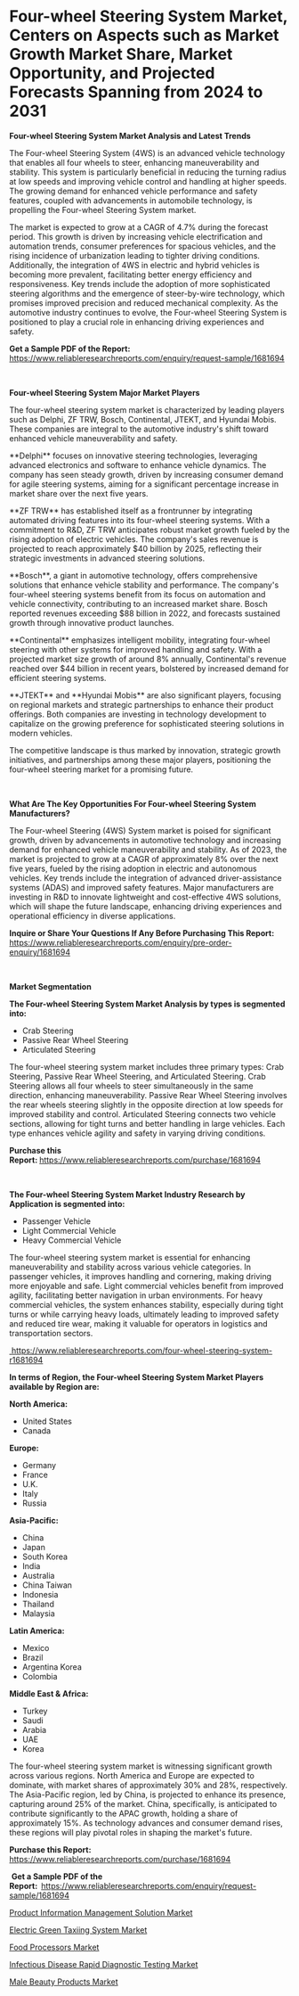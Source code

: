 <p><h1>Four-wheel Steering System Market, Centers on Aspects such as Market Growth Market Share, Market Opportunity, and Projected Forecasts Spanning from 2024 to 2031</h1></p><p><strong>Four-wheel Steering System Market Analysis and Latest Trends</strong></p>
<p><p>The Four-wheel Steering System (4WS) is an advanced vehicle technology that enables all four wheels to steer, enhancing maneuverability and stability. This system is particularly beneficial in reducing the turning radius at low speeds and improving vehicle control and handling at higher speeds. The growing demand for enhanced vehicle performance and safety features, coupled with advancements in automobile technology, is propelling the Four-wheel Steering System market.</p><p>The market is expected to grow at a CAGR of 4.7% during the forecast period. This growth is driven by increasing vehicle electrification and automation trends, consumer preferences for spacious vehicles, and the rising incidence of urbanization leading to tighter driving conditions. Additionally, the integration of 4WS in electric and hybrid vehicles is becoming more prevalent, facilitating better energy efficiency and responsiveness. Key trends include the adoption of more sophisticated steering algorithms and the emergence of steer-by-wire technology, which promises improved precision and reduced mechanical complexity. As the automotive industry continues to evolve, the Four-wheel Steering System is positioned to play a crucial role in enhancing driving experiences and safety.</p></p>
<p><strong>Get a Sample PDF of the Report:&nbsp;</strong> <a href="https://www.reliableresearchreports.com/enquiry/request-sample/1681694?utm_campaign=28&utm_medium=2&utm_source=Github&utm_content=ia&utm_term=11122024&utm_id=four-wheel-steering-system">https://www.reliableresearchreports.com/enquiry/request-sample/1681694</a></p>
<p>&nbsp;</p>
<p><strong>Four-wheel Steering System Major Market Players</strong></p>
<p><p>The four-wheel steering system market is characterized by leading players such as Delphi, ZF TRW, Bosch, Continental, JTEKT, and Hyundai Mobis. These companies are integral to the automotive industry's shift toward enhanced vehicle maneuverability and safety.</p><p>**Delphi** focuses on innovative steering technologies, leveraging advanced electronics and software to enhance vehicle dynamics. The company has seen steady growth, driven by increasing consumer demand for agile steering systems, aiming for a significant percentage increase in market share over the next five years.</p><p>**ZF TRW** has established itself as a frontrunner by integrating automated driving features into its four-wheel steering systems. With a commitment to R&D, ZF TRW anticipates robust market growth fueled by the rising adoption of electric vehicles. The company's sales revenue is projected to reach approximately $40 billion by 2025, reflecting their strategic investments in advanced steering solutions.</p><p>**Bosch**, a giant in automotive technology, offers comprehensive solutions that enhance vehicle stability and performance. The company's four-wheel steering systems benefit from its focus on automation and vehicle connectivity, contributing to an increased market share. Bosch reported revenues exceeding $88 billion in 2022, and forecasts sustained growth through innovative product launches.</p><p>**Continental** emphasizes intelligent mobility, integrating four-wheel steering with other systems for improved handling and safety. With a projected market size growth of around 8% annually, Continental's revenue reached over $44 billion in recent years, bolstered by increased demand for efficient steering systems.</p><p>**JTEKT** and **Hyundai Mobis** are also significant players, focusing on regional markets and strategic partnerships to enhance their product offerings. Both companies are investing in technology development to capitalize on the growing preference for sophisticated steering solutions in modern vehicles.</p><p>The competitive landscape is thus marked by innovation, strategic growth initiatives, and partnerships among these major players, positioning the four-wheel steering market for a promising future.</p></p>
<p>&nbsp;</p>
<p><strong>What Are The Key Opportunities For Four-wheel Steering System Manufacturers?</strong></p>
<p><p>The Four-wheel Steering (4WS) System market is poised for significant growth, driven by advancements in automotive technology and increasing demand for enhanced vehicle maneuverability and stability. As of 2023, the market is projected to grow at a CAGR of approximately 8% over the next five years, fueled by the rising adoption in electric and autonomous vehicles. Key trends include the integration of advanced driver-assistance systems (ADAS) and improved safety features. Major manufacturers are investing in R&D to innovate lightweight and cost-effective 4WS solutions, which will shape the future landscape, enhancing driving experiences and operational efficiency in diverse applications.</p></p>
<p><strong>Inquire or Share Your Questions If Any Before Purchasing This Report:</strong> <a href="https://www.reliableresearchreports.com/enquiry/pre-order-enquiry/1681694?utm_campaign=28&utm_medium=2&utm_source=Github&utm_content=ia&utm_term=11122024&utm_id=four-wheel-steering-system">https://www.reliableresearchreports.com/enquiry/pre-order-enquiry/1681694</a></p>
<p>&nbsp;</p>
<p><strong>Market Segmentation</strong></p>
<p><strong>The Four-wheel Steering System Market Analysis by types is segmented into:</strong></p>
<p><ul><li>Crab Steering</li><li>Passive Rear Wheel Steering</li><li>Articulated Steering</li></ul></p>
<p><p>The four-wheel steering system market includes three primary types: Crab Steering, Passive Rear Wheel Steering, and Articulated Steering. Crab Steering allows all four wheels to steer simultaneously in the same direction, enhancing maneuverability. Passive Rear Wheel Steering involves the rear wheels steering slightly in the opposite direction at low speeds for improved stability and control. Articulated Steering connects two vehicle sections, allowing for tight turns and better handling in large vehicles. Each type enhances vehicle agility and safety in varying driving conditions.</p></p>
<p><strong>Purchase this Report:&nbsp;</strong><a href="https://www.reliableresearchreports.com/purchase/1681694?utm_campaign=28&utm_medium=2&utm_source=Github&utm_content=ia&utm_term=11122024&utm_id=four-wheel-steering-system">https://www.reliableresearchreports.com/purchase/1681694</a></p>
<p>&nbsp;</p>
<p><strong>The Four-wheel Steering System Market Industry Research by Application is segmented into:</strong></p>
<p><ul><li>Passenger Vehicle</li><li>Light Commercial Vehicle</li><li>Heavy Commercial Vehicle</li></ul></p>
<p><p>The four-wheel steering system market is essential for enhancing maneuverability and stability across various vehicle categories. In passenger vehicles, it improves handling and cornering, making driving more enjoyable and safe. Light commercial vehicles benefit from improved agility, facilitating better navigation in urban environments. For heavy commercial vehicles, the system enhances stability, especially during tight turns or while carrying heavy loads, ultimately leading to improved safety and reduced tire wear, making it valuable for operators in logistics and transportation sectors.</p></p>
<p><a href="https://www.reliableresearchreports.com/four-wheel-steering-system-r1681694?utm_campaign=28&utm_medium=2&utm_source=Github&utm_content=ia&utm_term=11122024&utm_id=four-wheel-steering-system">&nbsp;https://www.reliableresearchreports.com/four-wheel-steering-system-r1681694</a></p>
<p><strong>In terms of Region, the Four-wheel Steering System Market Players available by Region are:</strong></p>
<p>
    <p> <strong> North America: </strong>
        <ul>
            <li>United States</li>
            <li>Canada</li>
        </ul>
        </p> 
    <p> <strong> Europe: </strong>
        <ul>
            <li>Germany</li>
            <li>France</li>
            <li>U.K.</li>
            <li>Italy</li>
            <li>Russia</li>
        </ul>
        </p> 
    <p> <strong> Asia-Pacific: </strong>
        <ul>
            <li>China</li>
            <li>Japan</li>
            <li>South Korea</li>
            <li>India</li>
            <li>Australia</li>
            <li>China Taiwan</li>
            <li>Indonesia</li>
            <li>Thailand</li>
            <li>Malaysia</li>
        </ul>
        </p> 
    <p> <strong> Latin America: </strong>
        <ul>
            <li>Mexico</li>
            <li>Brazil</li>
            <li>Argentina Korea</li>
            <li>Colombia</li>
        </ul>
        </p> 
    <p> <strong> Middle East & Africa: </strong>
        <ul>
            <li>Turkey</li>
            <li>Saudi</li>
            <li>Arabia</li>
            <li>UAE</li>
            <li>Korea</li>
        </ul>
    </p>
    </p>
<p><p>The four-wheel steering system market is witnessing significant growth across various regions. North America and Europe are expected to dominate, with market shares of approximately 30% and 28%, respectively. The Asia-Pacific region, led by China, is projected to enhance its presence, capturing around 25% of the market. China, specifically, is anticipated to contribute significantly to the APAC growth, holding a share of approximately 15%. As technology advances and consumer demand rises, these regions will play pivotal roles in shaping the market's future.</p></p>
<p><strong>Purchase this Report: </strong><a href="https://www.reliableresearchreports.com/purchase/1681694?utm_campaign=28&utm_medium=2&utm_source=Github&utm_content=ia&utm_term=11122024&utm_id=four-wheel-steering-system">https://www.reliableresearchreports.com/purchase/1681694</a></p>
<p>&nbsp;<strong>Get a Sample PDF of the Report:&nbsp;&nbsp;</strong><a href="https://www.reliableresearchreports.com/enquiry/request-sample/1681694?utm_campaign=28&utm_medium=2&utm_source=Github&utm_content=ia&utm_term=11122024&utm_id=four-wheel-steering-system">https://www.reliableresearchreports.com/enquiry/request-sample/1681694</a></p>
<p><strong></strong></p>
<p><p><a href="https://www.linkedin.com/pulse/p-factrackr-ho6he?utm_campaign=28&utm_medium=2&utm_source=Github&utm_content=ia&utm_term=11122024&utm_id=four-wheel-steering-system">Product Information Management Solution Market</a></p><p><a href="https://github.com/delindacallegari68/Market-Research-Report-List-1/blob/main/electric-green-taxiing-system-market.md?utm_campaign=28&utm_medium=2&utm_source=Github&utm_content=ia&utm_term=11122024&utm_id=four-wheel-steering-system">Electric Green Taxiing System Market</a></p><p><a href="https://github.com/santosh758595/Market-Research-Report-List-6/blob/main/food-processors-market.md?utm_campaign=28&utm_medium=2&utm_source=Github&utm_content=ia&utm_term=11122024&utm_id=four-wheel-steering-system">Food Processors Market</a></p><p><a href="https://www.linkedin.com/pulse/p-factrackr-ho6he?utm_campaign=28&utm_medium=2&utm_source=Github&utm_content=ia&utm_term=11122024&utm_id=four-wheel-steering-system">Infectious Disease Rapid Diagnostic Testing Market</a></p><p><a href="https://www.linkedin.com/pulse/p-factrackr-ho6he?utm_campaign=28&utm_medium=2&utm_source=Github&utm_content=ia&utm_term=11122024&utm_id=four-wheel-steering-system">Male Beauty Products Market</a></p></p>